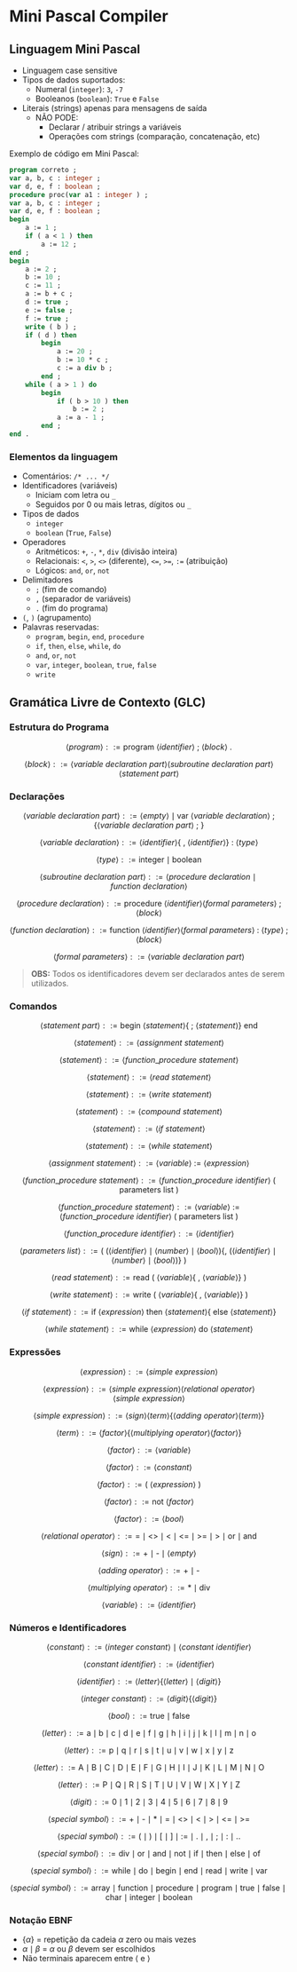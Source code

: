 # Mini Pascal Compiler

## Linguagem Mini Pascal

- Linguagem case sensitive
- Tipos de dados suportados:
  - Numeral (`integer`): `3`, `-7`
  - Booleanos (`boolean`): `True` e `False`
- Literais (strings) apenas para mensagens de saída
  - NÃO PODE:
    - Declarar / atribuir strings a variáveis
    - Operações com strings (comparação, concatenação, etc)

Exemplo de código em Mini Pascal:

```pascal
program correto ;
var a, b, c : integer ;
var d, e, f : boolean ;
procedure proc(var a1 : integer ) ;
var a, b, c : integer ;
var d, e, f : boolean ;
begin
    a := 1 ;
    if ( a < 1 ) then
        a := 12 ;
end ;
begin
    a := 2 ;
    b := 10 ;
    c := 11 ;
    a := b + c ;
    d := true ;
    e := false ;
    f := true ;
    write ( b ) ;
    if ( d ) then
        begin
            a := 20 ;
            b := 10 * c ;
            c := a div b ;
        end ;
    while ( a > 1 ) do
        begin
            if ( b > 10 ) then
                b := 2 ;
            a := a - 1 ;
        end ;
end .
```

### Elementos da linguagem

- Comentários: `/* ... */`
- Identificadores (variáveis)
  - Iniciam com letra ou `_`
  - Seguidos por 0 ou mais letras, dígitos ou `_`
- Tipos de dados
  - `integer`
  - `boolean` (`True`, `False`)
- Operadores
  - Aritméticos: `+`, `-`, `*`, `div` (divisão inteira)
  - Relacionais: `<`, `>`, `<>` (diferente), `<=`, `>=`, `:=` (atribuição)
  - Lógicos: `and`, `or`, `not`
- Delimitadores
  - `;` (fim de comando)
  - `,` (separador de variáveis)
  - `.` (fim do programa)
- `(`, `)` (agrupamento)
- Palavras reservadas:
  - `program`, `begin`, `end`, `procedure`
  - `if`, `then`, `else`, `while`, `do`
  - `and`, `or`, `not`
  - `var`, `integer`, `boolean`, `true`, `false`
  - `write`

## Gramática Livre de Contexto (GLC)

### Estrutura do Programa

$$\langle program \rangle ::= \text{program } \langle identifier \rangle \text{ ; } \langle block \rangle \text{ .}$$

$$\langle block \rangle ::= \langle variable\ declaration\ part \rangle \langle subroutine\ declaration\ part \rangle \langle statement\ part \rangle$$

### Declarações

$$\langle variable\ declaration\ part \rangle ::= \langle empty \rangle \mid \text{var } \langle variable\ declaration \rangle \text{ ; } \{ \langle variable\ declaration\ part \rangle \text{ ; } \}$$

$$\langle variable\ declaration \rangle ::= \langle identifier \rangle \{ \text{ , } \langle identifier \rangle \} \text{ : } \langle type \rangle$$

$$\langle type \rangle ::= \text{integer} \mid \text{boolean}$$

$$\langle subroutine\ declaration\ part \rangle ::= \langle procedure\ declaration \mid function\ declaration \rangle$$

$$\langle procedure\ declaration \rangle ::= \text{procedure } \langle identifier \rangle \langle formal\ parameters \rangle \text{ ; } \langle block \rangle$$

$$\langle function\ declaration \rangle ::= \text{function } \langle identifier \rangle \langle formal\ parameters \rangle \text{ : } \langle type \rangle \text{ ; } \langle block \rangle$$

$$\langle formal\ parameters \rangle ::= \langle variable\ declaration\ part \rangle$$

> **OBS:** Todos os identificadores devem ser declarados antes de serem utilizados.

### Comandos

$$\langle statement\ part \rangle ::= \text{begin } \langle statement \rangle \{ \text{ ; } \langle statement \rangle \} \text{ end}$$

$$\langle statement \rangle ::= \langle assignment\ statement \rangle$$

$$\langle statement \rangle ::= \langle function\_procedure\ statement \rangle$$

$$\langle statement \rangle ::= \langle read\ statement \rangle$$

$$\langle statement \rangle ::= \langle write\ statement \rangle$$

$$\langle statement \rangle ::= \langle compound\ statement \rangle$$

$$\langle statement \rangle ::= \langle if\ statement \rangle$$

$$\langle statement \rangle ::= \langle while\ statement \rangle$$

$$\langle assignment\ statement \rangle ::= \langle variable \rangle \text{ := } \langle expression \rangle$$

$$\langle function\_procedure\ statement \rangle ::= \langle function\_procedure\ identifier \rangle \text{ ( parameters list ) }$$

$$\langle function\_procedure\ statement \rangle ::= \langle variable \rangle \text{ := } \langle function\_procedure\ identifier \rangle \text{ ( parameters list )}$$

$$\langle function\_procedure\ identifier \rangle ::= \langle identifier \rangle$$

$$\langle parameters\ list \rangle ::= \text{( } (\langle identifier \rangle \mid \langle number \rangle \mid \langle bool \rangle) \{ \text{, } (\langle identifier \rangle \mid \langle number \rangle \mid \langle bool \rangle) \} \text{ )}$$

$$\langle read\ statement \rangle ::= \text{read ( } \langle variable \rangle \{ \text{ , } \langle variable \rangle \} \text{ )}$$

$$\langle write\ statement \rangle ::= \text{write ( } \langle variable \rangle \{ \text{ , } \langle variable \rangle \} \text{ )}$$

$$\langle if\ statement \rangle ::= \text{if } \langle expression \rangle \text{ then } \langle statement \rangle \{ \text{ else } \langle statement \rangle \}$$

$$\langle while\ statement \rangle ::= \text{while } \langle expression \rangle \text{ do } \langle statement \rangle$$

### Expressões

$$\langle expression \rangle ::= \langle simple\ expression \rangle$$

$$\langle expression \rangle ::= \langle simple\ expression \rangle \langle relational\ operator \rangle \langle simple\ expression \rangle$$

$$\langle simple\ expression \rangle ::= \langle sign \rangle \langle term \rangle \{ \langle adding\ operator \rangle \langle term \rangle \}$$

$$\langle term \rangle ::= \langle factor \rangle \{ \langle multiplying\ operator \rangle \langle factor \rangle \}$$

$$\langle factor \rangle ::= \langle variable \rangle$$

$$\langle factor \rangle ::= \langle constant \rangle$$

$$\langle factor \rangle ::= \text{( } \langle expression \rangle \text{ )}$$

$$\langle factor \rangle ::= \text{not } \langle factor \rangle$$

$$\langle factor \rangle ::= \langle bool \rangle$$

$$\langle relational\ operator \rangle ::= \text{=} \mid \text{<>} \mid \text{<} \mid \text{<=} \mid \text{>=} \mid \text{>} \mid \text{or} \mid \text{and}$$

$$\langle sign \rangle ::= \text{+} \mid \text{-} \mid \langle empty \rangle$$

$$\langle adding\ operator \rangle ::= \text{+} \mid \text{-}$$

$$\langle multiplying\ operator \rangle ::= \text{*} \mid \text{div}$$

$$\langle variable \rangle ::= \langle identifier \rangle$$

### Números e Identificadores

$$\langle constant \rangle ::= \langle integer\ constant \rangle \mid \langle constant\ identifier \rangle$$

$$\langle constant\ identifier \rangle ::= \langle identifier \rangle$$

$$\langle identifier \rangle ::= \langle letter \rangle \{ \langle letter \rangle \mid \langle digit \rangle \}$$

$$\langle integer\ constant \rangle ::= \langle digit \rangle \{ \langle digit \rangle \}$$

$$\langle bool \rangle ::= \text{true} \mid \text{false}$$

$$\langle letter \rangle ::= \text{a} \mid \text{b} \mid \text{c} \mid \text{d} \mid \text{e} \mid \text{f} \mid \text{g} \mid \text{h} \mid \text{i} \mid \text{j} \mid \text{k} \mid \text{l} \mid \text{m} \mid \text{n} \mid \text{o}$$

$$\langle letter \rangle ::= \text{p} \mid \text{q} \mid \text{r} \mid \text{s} \mid \text{t} \mid \text{u} \mid \text{v} \mid \text{w} \mid \text{x} \mid \text{y} \mid \text{z}$$

$$\langle letter \rangle ::= \text{A} \mid \text{B} \mid \text{C} \mid \text{D} \mid \text{E} \mid \text{F} \mid \text{G} \mid \text{H} \mid \text{I} \mid \text{J} \mid \text{K} \mid \text{L} \mid \text{M} \mid \text{N} \mid \text{O}$$

$$\langle letter \rangle ::= \text{P} \mid \text{Q} \mid \text{R} \mid \text{S} \mid \text{T} \mid \text{U} \mid \text{V} \mid \text{W} \mid \text{X} \mid \text{Y} \mid \text{Z}$$

$$\langle digit \rangle ::= \text{0} \mid \text{1} \mid \text{2} \mid \text{3} \mid \text{4} \mid \text{5} \mid \text{6} \mid \text{7} \mid \text{8} \mid \text{9}$$

$$\langle special\ symbol \rangle ::= \text{+} \mid \text{-} \mid \text{*} \mid \text{=} \mid \text{<>} \mid \text{<} \mid \text{>} \mid \text{<=} \mid \text{>=}$$

$$\langle special\ symbol \rangle ::= \text{(} \mid \text{)} \mid \text{[} \mid \text{]} \mid \text{:=} \mid \text{.} \mid \text{,} \mid \text{;} \mid \text{:} \mid \text{..}$$

$$\langle special\ symbol \rangle ::= \text{div} \mid \text{or} \mid \text{and} \mid \text{not} \mid \text{if} \mid \text{then} \mid \text{else} \mid \text{of}$$

$$\langle special\ symbol \rangle ::= \text{while} \mid \text{do} \mid \text{begin} \mid \text{end} \mid \text{read} \mid \text{write} \mid \text{var}$$

$$\langle special\ symbol \rangle ::= \text{array} \mid \text{function} \mid \text{procedure} \mid \text{program} \mid \text{true} \mid \text{false} \mid \text{char} \mid \text{integer} \mid \text{boolean}$$

### Notação EBNF

- $\{α\}$ = repetição da cadeia $α$ zero ou mais vezes
- $α \mid β$ = $α$ ou $β$ devem ser escolhidos
- Não terminais aparecem entre $\langle$ e $\rangle$
